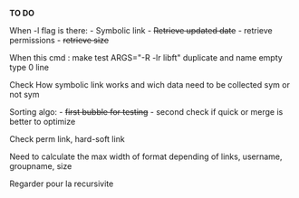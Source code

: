 **TO DO**

When -l flag is there:
	- Symbolic link
	- ~~Retrieve updated date~~
	- retrieve permissions
	- ~~retrieve size~~
	

When this cmd :  make test ARGS="-R -lr libft"
	duplicate
	and name empty type 0 line

Check How symbolic link works and wich data need to be collected sym or not sym

Sorting algo:
	- ~~first bubble for testing~~
	- second check if quick or merge is better to optimize

Check perm link, hard-soft link

Need to calculate the max width of format depending of links, username, groupname, size

Regarder pour la recursivite